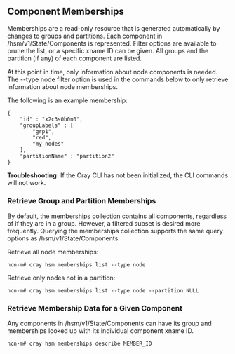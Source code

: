 ## Component Memberships

Memberships are a read-only resource that is generated automatically by changes to groups and partitions. Each component in /hsm/v1/State/Components is represented. Filter options are available to prune the list, or a specific xname ID can be given. All groups and the partition \(if any\) of each component are listed.

At this point in time, only information about node components is needed. The --type node filter option is used in the commands below to only retrieve information about node memberships.

The following is an example membership:

```screen
{
    "id" : "x2c3s0b0n0",
    "groupLabels" : [
        "grp1",
        "red",
        "my_nodes"
    ],    
    "partitionName" : "partition2"
}
```

**Troubleshooting:** If the Cray CLI has not been initialized, the CLI commands will not work. 

### Retrieve Group and Partition Memberships

By default, the memberships collection contains all components, regardless of if they are in a group. However, a filtered subset is desired more frequently. Querying the memberships collection supports the same query options as /hsm/v1/State/Components.

Retrieve all node memberships:

```screen
ncn-m# cray hsm memberships list --type node
```

Retrieve only nodes not in a partition:

```screen
ncn-m# cray hsm memberships list --type node --partition NULL
```

### Retrieve Membership Data for a Given Component

Any components in /hsm/v1/State/Components can have its group and memberships looked up with its individual component xname ID.

```screen
ncn-m# cray hsm memberships describe MEMBER_ID
```



